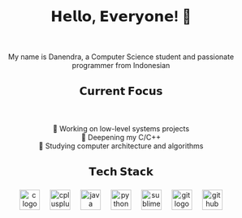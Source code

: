 <h1 align="center">𝗛𝗲𝗹𝗹𝗼, 𝗘𝘃𝗲𝗿𝘆𝗼𝗻𝗲! 👋</h1>

###

<br clear="both">

<p align="center">My name is Danendra, a Computer Science student and passionate programmer from Indonesian</p>

###

<h2 align="center">𝗖𝘂𝗿𝗿𝗲𝗻𝘁 𝗙𝗼𝗰𝘂𝘀</h2>

###

<br clear="both">

<p align="center">🔭 Working on low-level systems projects  <br>🌱 Deepening my C/C++   <br>📖 Studying computer architecture and algorithms</p>

###

<h2 align="center">𝗧𝗲𝗰𝗵 𝗦𝘁𝗮𝗰𝗸</h2>

###

<div align="center">
  <img src="https://skillicons.dev/icons?i=c" height="40" alt="c logo"  />
  <img width="12" />
  <img src="https://skillicons.dev/icons?i=cpp" height="40" alt="cplusplus logo"  />
  <img width="12" />
  <img src="https://skillicons.dev/icons?i=java" height="40" alt="java logo"  />
  <img width="12" />
  <img src="https://skillicons.dev/icons?i=py" height="40" alt="python logo"  />
  <img width="12" />
  <img src="https://skillicons.dev/icons?i=sublime" height="40" alt="sublime logo"  />
  <img width="12" />
  <img src="https://skillicons.dev/icons?i=git" height="40" alt="git logo"  />
  <img width="12" />
  <img src="https://skillicons.dev/icons?i=github" height="40" alt="github logo"  />
</div>
